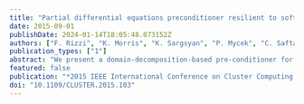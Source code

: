 ```yaml
---
title: "Partial differential equations preconditioner resilient to soft and hard faults"
date: 2015-09-01
publishDate: 2024-01-14T18:05:48.073152Z
authors: ["F. Rizzi", "K. Morris", "K. Sargsyan", "P. Mycek", "C. Safta", "O. LeMaı̂tre", "O. Knio", "B. Debusschere"]
publication_types: ["1"]
abstract: "We present a domain-decomposition-based pre-conditioner for the solution of partial differential equations (PDEs) that is resilient to both soft and hard faults. The algorithm is based on the following steps: first, the computational domain is split into overlapping subdomains, second, the target PDE is solved on each subdomain for sampled values of the local current boundary conditions, third, the subdomain solution samples are collected and fed into a regression step to build maps between the subdomains' boundary conditions, finally, the intersection of these maps yields the updated state at the subdomain boundaries. This reformulation allows us to recast the problem as a set of independent tasks. The implementation relies on an asynchronous server-client framework, where one or more reliable servers hold the data, while the clients ask for tasks and execute them. This framework provides resiliency to hard faults such that if a client crashes, it stops asking for work, and the servers simply distribute the work among all the other clients alive. Erroneous subdomain solves (e.g. due to soft faults) appear as corrupted data, which is either rejected if that causes a task to fail, or is seamlessly filtered out during the regression stage through a suitable noise model. Three different types of faults are modeled: hard faults modeling nodes (or clients) crashing, soft faults occurring during the communication of the tasks between server and clients, and soft faults occurring during task execution. We demonstrate the resiliency of the approach for a 2D elliptic PDE, and explore the effect of the faults at various failure rates."
featured: false
publication: "*2015 IEEE International Conference on Cluster Computing (CLUSTER)*"
doi: "10.1109/CLUSTER.2015.103"
---
```


